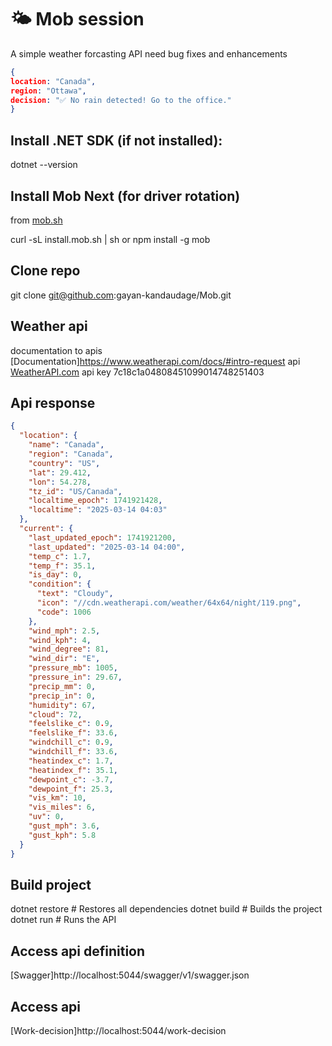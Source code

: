 # 🌤 Mob session

A simple weather forcasting API need bug fixes and enhancements

```json
{
location: "Canada",
region: "Ottawa",
decision: "✅ No rain detected! Go to the office."
}
```

## Install .NET SDK (if not installed):

dotnet --version

## Install Mob Next (for driver rotation)

from [mob.sh](https://mob.sh/)

curl -sL install.mob.sh | sh or npm install -g mob

## Clone repo

git clone git@github.com:gayan-kandaudage/Mob.git

## Weather api
documentation to apis [Documentation]https://www.weatherapi.com/docs/#intro-request
api [WeatherAPI.com](https://app.swaggerhub.com/apis-docs/WeatherAPI.com/WeatherAPI/1.0.2#/APIs/realtime-weather)
api key 7c18c1a04808451099014748251403

## Api response

```json
{
  "location": {
    "name": "Canada",
    "region": "Canada",
    "country": "US",
    "lat": 29.412,
    "lon": 54.278,
    "tz_id": "US/Canada",
    "localtime_epoch": 1741921428,
    "localtime": "2025-03-14 04:03"
  },
  "current": {
    "last_updated_epoch": 1741921200,
    "last_updated": "2025-03-14 04:00",
    "temp_c": 1.7,
    "temp_f": 35.1,
    "is_day": 0,
    "condition": {
      "text": "Cloudy",
      "icon": "//cdn.weatherapi.com/weather/64x64/night/119.png",
      "code": 1006
    },
    "wind_mph": 2.5,
    "wind_kph": 4,
    "wind_degree": 81,
    "wind_dir": "E",
    "pressure_mb": 1005,
    "pressure_in": 29.67,
    "precip_mm": 0,
    "precip_in": 0,
    "humidity": 67,
    "cloud": 72,
    "feelslike_c": 0.9,
    "feelslike_f": 33.6,
    "windchill_c": 0.9,
    "windchill_f": 33.6,
    "heatindex_c": 1.7,
    "heatindex_f": 35.1,
    "dewpoint_c": -3.7,
    "dewpoint_f": 25.3,
    "vis_km": 10,
    "vis_miles": 6,
    "uv": 0,
    "gust_mph": 3.6,
    "gust_kph": 5.8
  }
}
```

## Build project

dotnet restore  # Restores all dependencies
dotnet build    # Builds the project
dotnet run      # Runs the API

## Access api definition

[Swagger]http://localhost:5044/swagger/v1/swagger.json

## Access api

[Work-decision]http://localhost:5044/work-decision
